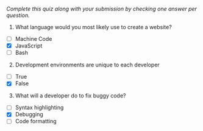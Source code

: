 *Complete this quiz along with your submission by checking one answer per question.*

1. What language would you most likely use to create a website?

- [ ] Machine Code
- [x] JavaScript
- [ ] Bash

2. Development environments are unique to each developer

- [ ] True
- [x] False

3. What will a developer do to fix buggy code?

- [ ] Syntax highlighting
- [x] Debugging
- [ ] Code formatting
